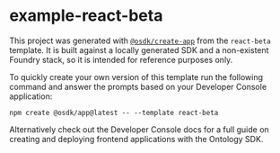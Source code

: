# example-react-beta

This project was generated with [`@osdk/create-app`](https://www.npmjs.com/package/@osdk/create-app) from the `react-beta` template. It is built against a locally generated SDK and a non-existent Foundry stack, so it is intended for reference purposes only.

To quickly create your own version of this template run the following command and answer the prompts based on your Developer Console application:

```
npm create @osdk/app@latest -- --template react-beta
```

Alternatively check out the Developer Console docs for a full guide on creating and deploying frontend applications with the Ontology SDK.
